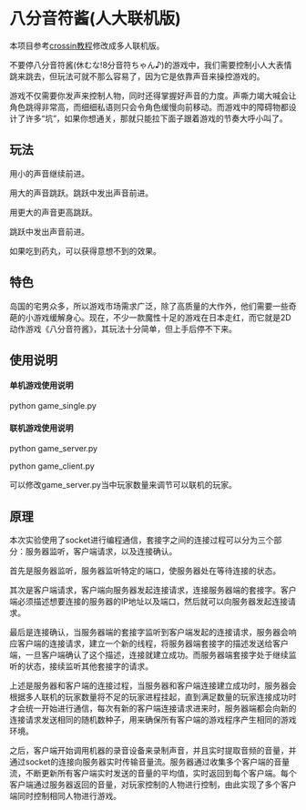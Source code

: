 # 八分音符酱(人大联机版)
本项目参考[crossin教程](https://zhuanlan.zhihu.com/p/25499306)修改成多人联机版。

不要停八分音符酱(休むな!8分音符ちゃん♪)的游戏中，我们需要控制小人大表情跳来跳去，但玩法可就不那么容易了，因为它是依靠声音来操控游戏的。

游戏不仅需要你发声来控制人物，同时还得掌握好声音的力度。声嘶力竭大喊会让角色跳得非常高，而细细私语则只会令角色缓慢向前移动。而游戏中的障碍物都设计了许多“坑”，如果你想通关，那就只能拉下面子跟着游戏的节奏大呼小叫了。

## 玩法
用小的声音继续前进。

用大的声音跳跃。跳跃中发出声音前进。

用更大的声音更高跳跃。

跳跃中发出声音前进。

如果吃到药丸，可以获得意想不到的效果。

## 特色
岛国的宅男众多，所以游戏市场需求广泛，除了高质量的大作外，他们需要一些奇葩的小游戏缓解身心。现在，不少一款魔性十足的游戏在日本走红，而它就是2D动作游戏《八分音符酱》，其玩法十分简单，但上手后停不下来。

## 使用说明
#### 单机游戏使用说明
python game_single.py

#### 联机游戏使用说明
python game_server.py

python game_client.py 

可以修改game_server.py当中玩家数量来调节可以联机的玩家。

## 原理
本次实验使用了socket进行编程通信，套接字之间的连接过程可以分为三个部分：服务器监听，客户端请求，以及连接确认。

首先是服务器监听，服务器监听特定的端口，使服务器处在等待连接的状态。

其次是客户端请求，客户端向服务器发起连接请求，连接服务器端的套接字。客户端必须描述想要连接的服务器的IP地址以及端口，然后就可以向服务器发起连接请求。

最后是连接确认，当服务器端的套接字监听到客户端发起的连接请求，服务器会响应客户端的连接请求，建立一个新的线程，将服务器端套接字的描述发送给客户端，一旦客户端确认了这个描述，连接就建立成功。而服务器端套接字处于继续监听的状态，接续监听其他套接字的请求。

上述是服务器和客户端的连接过程，当服务器和客户端连接建立成功时，服务器会根据多人联机的玩家数量将不足的玩家进程挂起，直到满足数量的玩家连接成功时才会统一开始进行通信，每次有新的客户端连接请求进来时，服务器端都会向新的连接请求发送相同的随机数种子，用来确保所有客户端的游戏程序产生相同的游戏环境。

之后，客户端开始调用机器的录音设备来录制声音，并且实时提取音频的音量，并通过socket的连接向服务器实时传输音量流。服务器通过收集多个客户端的音量流，不断更新所有客户端实时发送的音量的平均值，实时返回到每个客户端。每个客户端通过服务器返回的音量，对玩家控制的人物进行控制，由此实现了多个客户端同时控制相同人物进行游戏。

